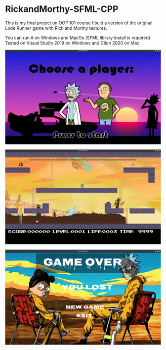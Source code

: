 # RickandMorthy-SFML-CPP

This is my final project on OOP 101 course
I built a version of the original Lode Runner game with Rick and Morthy textures.

You can run it on Windows and MacOs (SFML library install is required)
Tested on Visual Studio 2019 on Windows and Clion 2020 on Mac

![Screenshot1](https://github.com/LiranMizrahi/RickandMorthy-SFML-CPP/blob/master/resources/ScreenShots/Screenshot1.png?raw=true "Screenshot1")

![Screenshot2](https://github.com/LiranMizrahi/RickandMorthy-SFML-CPP/blob/master/resources/ScreenShots/Screenshot2.png?raw=true "Screenshot2")

![Screenshot3](https://github.com/LiranMizrahi/RickandMorthy-SFML-CPP/blob/master/resources/ScreenShots/Screenshot3.png?raw=true "Screenshot3")
